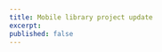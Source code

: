 ```yaml
--- 
title: Mobile library project update 
excerpt: 
published: false
---
```


<!--stackedit_data:
eyJoaXN0b3J5IjpbLTEzNDk3MTA2NDUsNDQ0NzAwMTNdfQ==
-->